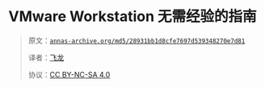 # VMware Workstation 无需经验的指南

> 原文：[`annas-archive.org/md5/28931bb1d8cfe7697d539348270e7d81`](https://annas-archive.org/md5/28931bb1d8cfe7697d539348270e7d81)
> 
> 译者：[飞龙](https://github.com/wizardforcel)
> 
> 协议：[CC BY-NC-SA 4.0](http://creativecommons.org/licenses/by-nc-sa/4.0/)